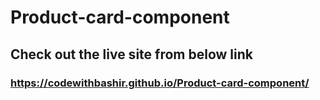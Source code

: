 # Product-card-component
## Check out the live site from below link

### https://codewithbashir.github.io/Product-card-component/
